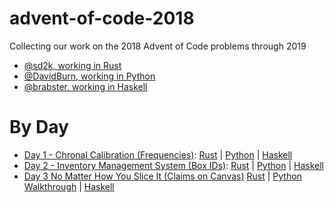 # advent-of-code-2018

Collecting our work on the 2018 Advent of Code problems through 2019

- [@sd2k, working in Rust](https://github.com/sd2k/aoc-2018)
- [@DavidBurn, working in Python](https://github.com/DavidBurn/advent-of-code)
- [@brabster, working in Haskell](https://github.com/brabster/advent-of-code-2018-haskell)

# By Day

- [Day 1 - Chronal Calibration (Frequencies)](https://adventofcode.com/2018/day/1):
    [Rust](https://github.com/sd2k/aoc-2018/blob/master/day01/src/lib.rs)
    | [Python](https://github.com/DavidBurn/advent-of-code/blob/master/2018/01/AdventDay1.py)
    | [Haskell](https://github.com/brabster/advent-of-code-2018-haskell/blob/master/src/Day1/Solution.hs)
- [Day 2 - Inventory Management System (Box IDs)](https://adventofcode.com/2018/day/2):
    [Rust](https://github.com/sd2k/aoc-2018/blob/master/day02/src/lib.rs)
    | [Python](https://github.com/DavidBurn/advent-of-code/blob/master/2018/02/AdventDay2.py)
    | [Haskell](https://github.com/brabster/advent-of-code-2018-haskell/blob/master/src/Day2/Solution.hs)
- [Day 3  No Matter How You Slice It (Claims on Canvas)](https://adventofcode.com/2018/day/3)
    [Rust](https://github.com/sd2k/aoc-2018/blob/master/day03/src/lib.rs)
    | [Python](https://github.com/DavidBurn/advent-of-code/blob/master/2018/03/AdventDay3.py)
      [Walkthrough](https://github.com/DavidBurn/advent-of-code/blob/master/2018/03/Advent%20day%203%20walkthrough.ipynb)
    | [Haskell](https://github.com/brabster/advent-of-code-2018-haskell/blob/master/src/Day3/Solution.hs)
